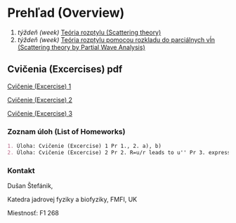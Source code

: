 # Prehľad (Overview)
1. *týždeň (week)* [Teória rozptylu (Scattering theory)](prvy_tyzden.html)
2. *týždeň (week)* [Teória rozptylu pomocou rozkladu do parciálnych vĺn (Scattering theory by Partial Wave Analysis)](druhy_tyzden.html)

## Cvičenia (Excercises) pdf
[Cvičenie (Excercise) 1](zadania/Rozptyl2016.pdf )

[Cvičenie (Excercise) 2](zadania/fazy2016.pdf ) 

[Cvičenie (Excercise) 3](zadania/castica%20v%20elmag%20poli%2BBohm%20Aharonov%20efekt.pdf ) 

### Zoznam úloh (List of Homeworks)

```markdown
1. Úloha: Cvičenie (Excercise) 1 Pr 1., 2. a), b)
2. Úloha: Cvičenie (Excercise) 2 Pr 2. R=u/r leads to u'' Pr 3. express delta_0

```

### Kontakt

Dušan Štefánik,

Katedra jadrovej fyziky a biofyziky, FMFI, UK

Miestnosť: F1 268


